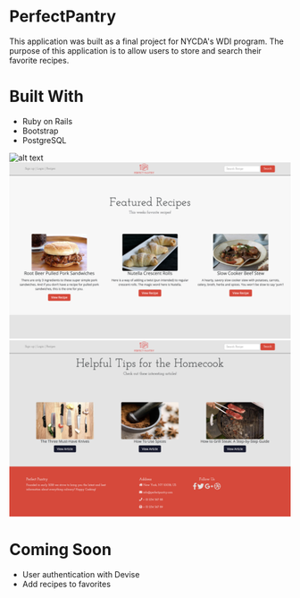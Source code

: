 # PerfectPantry

This application was built as a final project for NYCDA's WDI program. The purpose of this application is to allow users to store and search their favorite recipes. 

# Built With

* Ruby on Rails
* Bootstrap
* PostgreSQL

![alt text](https://github.com/ChrisMFernandes/perfectpantry/blob/master/public/images/screenshot1.png "Landing page top")
![alt text](https://github.com/ChrisMFernandes/perfectpantry/blob/master/public/images/screenshot2.png "Landing page mid")
![alt text](https://github.com/ChrisMFernandes/perfectpantry/blob/master/public/images/screenshot3.png "Landing page bottom")

# Coming Soon

* User authentication with Devise
* Add recipes to favorites
